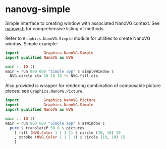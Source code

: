 # nanovg-simple

Simple interface to creating window with associated NanoVG context. See
[nanovg.h](https://github.com/memononen/nanovg/blob/master/src/nanovg.h) for comprehensive listing of methods.

Refer to `Graphics.NanoVG.Simple` module for utilities to create NanoVG window. Simple example:

```haskell
import           Graphics.NanoVG.Simple
import qualified NanoVG as NVG

main :: IO ()
main = run 800 600 "Simple app" $ simpleWindow $
  NVG.circle ctx 10 10 10 *> NVG.fill ctx
```

Also provided is wrapper for rendering combination of composable picture pieces: see `Graphics.NanoVG.Picture`.

```haskell
import           Graphics.NanoVG.Picture
import           Graphics.NanoVG.Simple
import qualified NanoVG as NVG

main :: IO ()
main = run 800 600 "Simple app" $ asWindow $
  pure $ translateP 50 0 $ pictures
    [ fill (NVG.Color 1 1 1 1) $ circle (10, 10) 10
    , stroke (NVG.Color 1 1 1 1) $ circle (10, 10) 15
    ]
```
